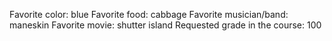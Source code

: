 Favorite color: blue 
Favorite food: cabbage
Favorite musician/band: maneskin 
Favorite movie: shutter island
Requested grade in the course: 100 
